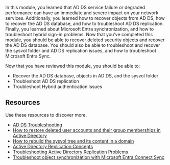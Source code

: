 In this module, you learned that AD DS service failure or degraded performance can have an immediate and severe impact on your network services. Additionally, you learned how to recover objects from AD DS, how to recover the AD DS database, and how to troubleshoot AD DS replication. Finally, you learned about Microsoft Entra synchronization, and how to troubleshoot hybrid sign-in problems. Now that you’ve completed this module, you should be able to recover deleted security objects and recover the AD DS database. You should also be able to troubleshoot and recover the sysvol folder and AD DS replication issues, and how to troubleshoot Microsoft Entra Sync.

Now that you have reviewed this module, you should be able to:

- Recover the AD DS database, objects in AD DS, and the sysvol folder
- Troubleshoot AD DS replication
- Troubleshoot Hybrid authentication issues

## Resources

Use these resources to discover more.

- [AD DS Troubleshooting](/windows-server/identity/ad-ds/manage/ad-ds-troubleshooting)
- [How to restore deleted user accounts and their group memberships in Active Directory](/troubleshoot/windows-server/identity/retore-deleted-accounts-and-groups-in-ad)
- [How to rebuild the sysvol tree and its content in a domain](/troubleshoot/windows-server/group-policy/rebuild-sysvol-tree-and-content-in-a-domain)
- [Active Directory Replication Concepts](/windows-server/identity/ad-ds/get-started/replication/active-directory-replication-concepts)
- [Troubleshooting Active Directory Replication Problems](/windows-server/identity/ad-ds/manage/troubleshoot/troubleshooting-active-directory-replication-problems)
- [Troubleshoot object synchronization with Microsoft Entra Connect Sync](/azure/active-directory/hybrid/tshoot-connect-objectsync)
